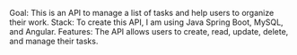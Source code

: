 Goal: This is an API to manage a list of tasks and help users to organize their work.
Stack: To create this API, I am using Java Spring Boot, MySQL, and Angular.
Features: The API allows users to create, read, update, delete, and manage their tasks.